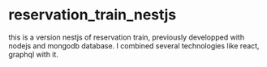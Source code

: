 # reservation_train_nestjs
this is a version nestjs of reservation train, previously developped with nodejs and mongodb database. I combined several technologies like react, graphql with it.
